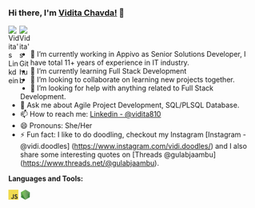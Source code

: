 ### Hi there, I'm [Vidita Chavda!](https://github.com/vidita810) 👋
<a href="https://www.linkedin.com/in/vidita810/">
  <img align="left" alt="Vidita's Linkdein" width="22px" src="https://cdn.jsdelivr.net/npm/simple-icons@v3/icons/linkedin.svg" />
</a>
<a href="https://github.com/vidita810">
  <img align="left" alt="Vidita's Github" width="22px" src="https://cdn.jsdelivr.net/npm/simple-icons@v3/icons/github.svg" />
</a>

<br/>
<br/>


- 🔭 I’m currently working in Appivo as Senior Solutions Developer, I have total 11+ years of experience in IT industry.
- 🌱 I’m currently learning Full Stack Development
- 👯 I’m looking to collaborate on learning new projects together.
- 🤔 I’m looking for help with anything related to Full Stack Development.
- 💬 Ask me about Agile Project Development, SQL/PLSQL Database.
- 📫 How to reach me: [Linkedin - @vidita810](https://www.linkedin.com/in/vidita810/) 
- 😄 Pronouns: She/Her
- ⚡ Fun fact: I like to do doodling, checkout my Instagram [Instagram - @vidi.doodles] (https://www.instagram.com/vidi.doodles/) and I also share some interesting quotes on [Threads @gulabjaambu] (https://www.threads.net/@gulabjaambu).

**Languages and Tools:**  

<code><img height="20" src="https://raw.githubusercontent.com/github/explore/80688e429a7d4ef2fca1e82350fe8e3517d3494d/topics/javascript/javascript.png"></code>
<code><img height="20" src="https://raw.githubusercontent.com/github/explore/80688e429a7d4ef2fca1e82350fe8e3517d3494d/topics/nodejs/nodejs.png"></code>    


<div align="center">
